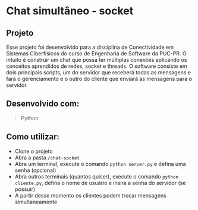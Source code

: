 # Chat simultâneo - socket

## Projeto

Esse projeto foi desenvolvido para a disciplina de Conectividade em Sistemas Ciberfísicos do curso de Engenharia de Software da PUC-PR. O intuito é construir um chat que possa ter múltiplas conexões aplicando os conceitos aprendidos de redes, socket e threads. O software consiste em dois principais scripts, um do servidor que receberá todas as mensagens e fará o gerenciamento e o outro do cliente que enviará as mensagens para o servidor.

## Desenvolvido com:

> Python

## Como utilizar:

- Clone o projeto
- Abra a pasta `/chat-socket`
- Abra um terminal, execute o comando `python server.py` e defina uma senha (opcional)
- Abra outros terminais (quantos quiser), execute o comando `python cliente.py`, defina o nome de usuário e insira a senha do servidor (se possuir)
- A partir desse momento os clientes podem trocar mensagens simultaneamente
